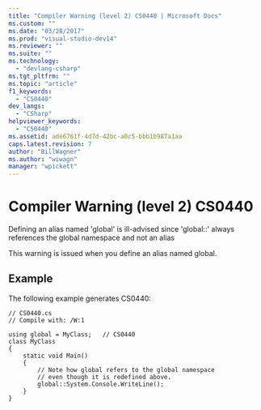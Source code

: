 ```yaml
---
title: "Compiler Warning (level 2) CS0440 | Microsoft Docs"
ms.custom: ""
ms.date: "03/28/2017"
ms.prod: "visual-studio-dev14"
ms.reviewer: ""
ms.suite: ""
ms.technology: 
  - "devlang-csharp"
ms.tgt_pltfrm: ""
ms.topic: "article"
f1_keywords: 
  - "CS0440"
dev_langs: 
  - "CSharp"
helpviewer_keywords: 
  - "CS0440"
ms.assetid: ade6761f-4d7d-42bc-a0c5-bbb1b987a1aa
caps.latest.revision: 7
author: "BillWagner"
ms.author: "wiwagn"
manager: "wpickett"
---
```

# Compiler Warning (level 2) CS0440
Defining an alias named 'global' is ill-advised since 'global::' always references the global namespace and not an alias  
  
 This warning is issued when you define an alias named global.  
  
## Example  
 The following example generates CS0440:  
  
```  
// CS0440.cs  
// Compile with: /W:1  
  
using global = MyClass;   // CS0440  
class MyClass  
{  
    static void Main()  
    {  
        // Note how global refers to the global namespace  
        // even though it is redefined above.  
        global::System.Console.WriteLine();  
    }  
}  
```